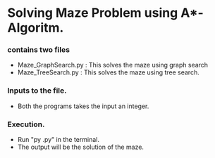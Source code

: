 # Solving Maze Problem using A*-Algoritm.
### contains two files 
- Maze_GraphSearch.py : This solves the maze using graph search
- Maze_TreeSearch.py  : This solves the maze using tree search.

### Inputs to the file.
- Both the programs takes the input an integer.

### Execution.
- Run "py <filename>.py" in the terminal.
- The output will be the solution of the maze.
